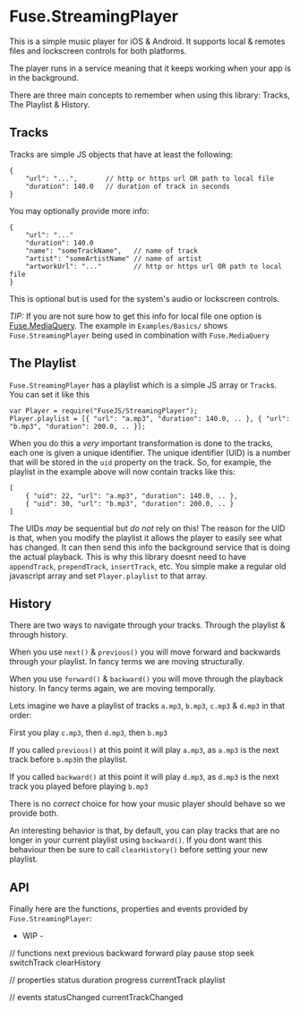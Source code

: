 # Fuse.StreamingPlayer

This is a simple music player for iOS & Android. It supports local & remotes files and lockscreen controls for both platforms.

The player runs in a service meaning that it keeps working when your app is in the background.

There are three main concepts to remember when using this library: Tracks, The Playlist & History.

## Tracks

Tracks are simple JS objects that have at least the following:

```
{
    "url": "...",       // http or https url OR path to local file
    "duration": 140.0   // duration of track in seconds
}
```

You may optionally provide more info:

```
{
    "url": "..."
    "duration": 140.0
    "name": "someTrackName",   // name of track
    "artist": "someArtistName" // name of artist
    "artworkUrl": "..."        // http or https url OR path to local file
}
```
This is optional but is used for the system's audio or lockscreen controls.

*TIP:* If you are not sure how to get this info for local file one option is [Fuse.MediaQuery](https://github.com/fuse-compound/Fuse.MediaQuery). The example in `Examples/Basics/` shows `Fuse.StreamingPlayer` being used in combination with `Fuse.MediaQuery`

## The Playlist

`Fuse.StreamingPlayer` has a playlist which is a simple JS array or `Track`s. You can set it like this

```
var Player = require("FuseJS/StreamingPlayer");
Player.playlist = [{ "url": "a.mp3", "duration": 140.0, .. }, { "url": "b.mp3", "duration": 200.0, .. }];
```

When you do this a *very* important transformation is done to the tracks, each one is given a unique identifier. The unique identifier (UID) is a number that will be stored in the `uid` property on the track. So, for example, the playlist in the example above will now contain tracks like this:

```
[
    { "uid": 22, "url": "a.mp3", "duration": 140.0, .. },
    { "uid": 30, "url": "b.mp3", "duration": 200.0, .. }
]
```

The UIDs *may* be sequential but *do not* rely on this! The reason for the UID is that, when you modify the playlist it allows the player to easily see what has changed. It can then send this info the background service that is doing the actual playback. This is why this library doesnt need to have `appendTrack`, `prependTrack`, `insertTrack`, etc. You simple make a regular old javascript array and set `Player.playlist` to that array.

## History

There are two ways to navigate through your tracks. Through the playlist & through history.

When you use `next()` & `previous()` you will move forward and backwards through your playlist. In fancy terms we are moving structurally.

When you use `forward()` & `backward()` you will move through the playback history. In fancy terms again, we are moving temporally.

Lets imagine we have a playlist of tracks `a.mp3`, `b.mp3`, `c.mp3` & `d.mp3` in that order:

First you play `c.mp3`, then `d.mp3`, then `b.mp3`

If you called `previous()` at this point it will play `a.mp3`, as `a.mp3` is the next track before `b.mp3`in the playlist.

If you called `backward()` at this point it will play `d.mp3`, as `d.mp3` is the next track you played before playing `b.mp3`

There is no *correct* choice for how your music player should behave so we provide both.

An interesting behavior is that, by default, you can play tracks that are no longer in your current playlist using `backward()`. If you dont want this behaviour then be sure to call `clearHistory()` before setting your new playlist.

## API

Finally here are the functions, properties and events provided by `Fuse.StreamingPlayer`:

- WIP -

// functions
next
previous
backward
forward
play
pause
stop
seek
switchTrack
clearHistory

// properties
status
duration
progress
currentTrack
playlist


// events
statusChanged
currentTrackChanged
